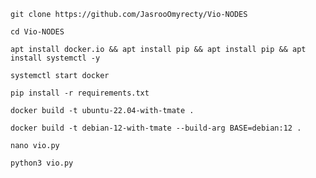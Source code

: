 ```
git clone https://github.com/JasrooOmyrecty/Vio-NODES
```
```
cd Vio-NODES
```
```
apt install docker.io && apt install pip && apt install pip && apt install systemctl -y
```
```
systemctl start docker
```
```
pip install -r requirements.txt
```

```
docker build -t ubuntu-22.04-with-tmate .
```
```
docker build -t debian-12-with-tmate --build-arg BASE=debian:12 .
```
```
nano vio.py
```
```
python3 vio.py
```
